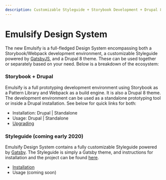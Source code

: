 ```yaml
---
description: Customizable Styleguide + Storybook Development + Drupal 8 theme
---
```


# Emulsify Design System

The new Emulsify is a full-fledged Design System encompassing both a Storybook/Webpack development environment, a customizable Styleguide powered by [GatsbyJS](https://www.gatsbyjs.org/), and a Drupal 8 theme. These can be used together or separately based on your need. Below is a breakdown of the ecosystem:

### Storybook + Drupal

Emulsify is a full prototyping development environment using Storybook as a Pattern Library and Webpack as a build engine. It is also a Drupal 8 theme. The development environment can be used as a standalone prototyping tool or inside a Drupal installation. See below for quick links for both:

* Installation: Drupal \| Standalone
* Usage: Drupal \| Standalone
* [Upgrading](https://fourkitchens.gitbook.io/emulsify-design-system/installation/upgrading)

### Styleguide \(coming early 2020\)

Emulsify Design System contains a fully customizable Styleguide powered by [Gatsby](https://www.gatsbyjs.org/). The Styleguide is simply a Gatsby theme, and instructions for installation and the project can be found [here](https://github.com/emulsify-ds/gatsby-theme-emulsify).

* [Installation](https://fourkitchens.gitbook.io/emulsify-design-system/styleguide/installation)
* Usage \(coming soon\)

